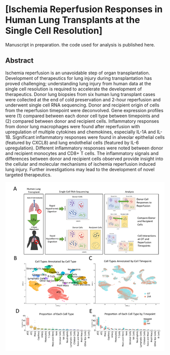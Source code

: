 # [Ischemia Reperfusion Responses in Human Lung Transplants at the Single Cell Resolution] 

Manuscript in preparation. the code used for analysis is published here. 



## Abstract

Ischemia reperfusion is an unavoidable step of organ transplantation. Development of therapeutics for lung injury during transplantation has proved challenging; understanding lung injury from human data at the single cell resolution is required to accelerate the development of therapeutics. Donor lung biopsies from six human lung transplant cases were collected at the end of cold preservation and 2-hour reperfusion and underwent single cell RNA sequencing. Donor and recipient origin of cells from the reperfusion timepoint were deconvolved. Gene expression profiles were (1) compared between each donor cell type between timepoints and (2) compared between donor and recipient cells. Inflammatory responses from donor lung macrophages were found after reperfusion with upregulation of multiple cytokines and chemokines, especially IL-1A and IL-1B. Significant inflammatory responses were found in alveolar epithelial cells (featured by CXCL8) and lung endothelial cells (featured by IL-6 upregulation). Different inflammatory responses were noted between donor and recipient monocytes and CD8+ T cells. The inflammatory signals and differences between donor and recipient cells observed provide insight into the cellular and molecular mechanisms of ischemia reperfusion induced lung injury. Further investigations may lead to the development of novel targeted therapeutics.


![](img/overview.png)
